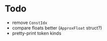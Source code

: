 # Todo

- remove `ConstIdx`
- compare floats better (`ApproxFloat` struct?)
- pretty-print token kinds
